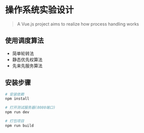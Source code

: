 # 操作系统实验设计

> A Vue.js project aims to realize how process handling works

## 使用调度算法

- 简单轮转法
- 静态优先权算法
- 先来先服务算法

## 安装步骤

``` bash
# 安装依赖
npm install

# 打开测试服务器(8080端口)
npm run dev

# 打包项目
npm run build
```
